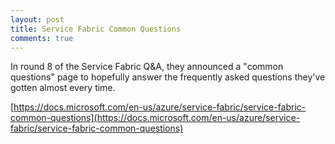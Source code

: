 ```yaml
---
layout: post
title: Service Fabric Common Questions
comments: true
---
```

In round 8 of the Service Fabric Q&A, they announced a "common questions" page to hopefully answer the frequently asked questions they've gotten almost every time. 

[https://docs.microsoft.com/en-us/azure/service-fabric/service-fabric-common-questions](https://docs.microsoft.com/en-us/azure/service-fabric/service-fabric-common-questions)